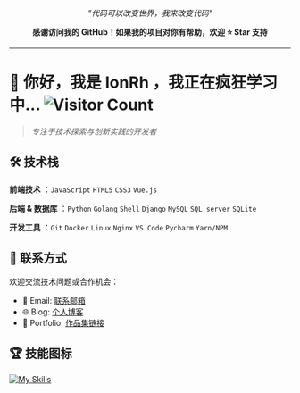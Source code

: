 <div align="center">
  
*"代码可以改变世界，我来改变代码"*

**感谢访问我的 GitHub！如果我的项目对你有帮助，欢迎 ⭐ Star 支持**

</div>

---

# 👋 你好，我是 IonRh ，我正在疯狂学习中... ![Visitor Count](https://komarev.com/ghpvc/?username=IonRh&color=blueviolet&style=flat-square)

> *专注于技术探索与创新实践的开发者*

## 🛠️ 技术栈

**前端技术** ：`JavaScript` `HTML5` `CSS3` `Vue.js`

**后端 & 数据库** ：`Python` `Golang` `Shell` `Django` `MySQL` `SQL server` `SQLite`

**开发工具** ：`Git` `Docker` `Linux` `Nginx` `VS Code` `Pycharm` `Yarn/NPM`

## 💬 联系方式

欢迎交流技术问题或合作机会：

- 📧 Email: [联系邮箱](likwxos@gmail.com)
- 🌐 Blog: [个人博客](https://blog.loadke.tech)
- 💼 Portfolio: [作品集链接](https://api.loadke.tech)

## 🏆 技能图标

[![My Skills](https://skillicons.dev/icons?perline=20&i=js,html,css,vue,python,golang,bash,django,mysql,sqlite,git,docker,linux,nginx,vscode,pycharm,yarn,npm&theme=dark)](https://skillicons.dev)
